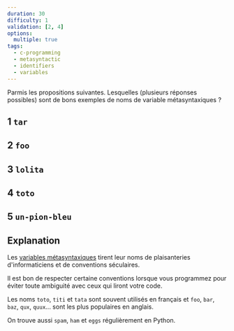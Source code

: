 ```yaml
---
duration: 30
difficulty: 1
validation: [2, 4]
options:
  multiple: true
tags:
  - c-programming
  - metasyntactic
  - identifiers
  - variables
---
```

Parmis les propositions suivantes. Lesquelles (plusieurs réponses possibles) sont de bons exemples de noms de variable métasyntaxiques ?

## 1 `tar`
## 2 `foo`
## 3 `lolita`
## 4 `toto`
## 5 `un-pion-bleu`

## Explanation

Les [variables métasyntaxiques](https://en.wikipedia.org/wiki/Metasyntactic_variable) tirent leur noms de plaisanteries d'informaticiens et de conventions séculaires.

Il est bon de respecter certaine conventions lorsque vous programmez pour éviter toute ambiguité avec ceux qui liront votre code.

Les noms `toto`, `titi` et `tata` sont souvent utilisés en français et `foo`, `bar`, `baz`, `qux`, `quux`... sont les plus populaires en anglais.

On trouve aussi `spam`, `ham` et `eggs` régulièrement en Python.
